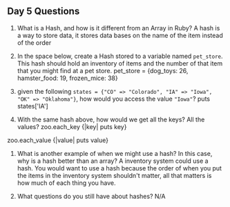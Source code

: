 ## Day 5 Questions

1. What is a Hash, and how is it different from an Array in Ruby?
A hash is a way to store data, it stores data bases on the name of the item instead of the order
1. In the space below, create a Hash stored to a variable named `pet_store`.  This hash should hold an inventory of items and the number of that item that you might find at a pet store.
pet_store = {dog_toys: 26, hamster_food: 19, frozen_mice: 38}
1. given the following `states = {"CO" => "Colorado", "IA" => "Iowa", "OK" => "Oklahoma"}`, how would you access the value `"Iowa"`?
puts states['IA']

1. With the same hash above, how would we get all the keys?  All the values?
zoo.each_key {|key| puts key}

zoo.each_value {|value| puts value}

1. What is another example of when we might use a hash?  In this case, why is a hash better than an array?
A inventory system could use a hash. You would want to use a hash because the order of when you put the items in the inventory system shouldn't matter, all that matters is how much of each thing you have.

1. What questions do you still have about hashes?
N/A
